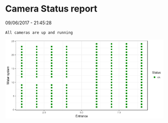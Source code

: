 Camera Status report
================
09/06/2017 - 21:45:28

    All cameras are up and running

![](camreport_files/figure-markdown_github/unnamed-chunk-2-1.png)
